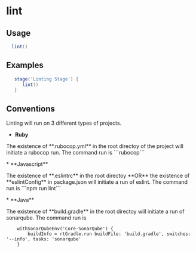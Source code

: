 # lint

## Usage

```groovy
  lint()
```


## Examples

```groovy
   stage('Linting Stage') {
      lint()
   }
```

## Conventions
Linting will run on 3 different types of projects.

* **Ruby** 
<p>	
The existence of **.rubocop.yml** in the root directoy of the project will initiate a rubocop run.  
The command run is ```rubocop```
</p>
* **Javascript** 
<p>
The existence of **.eslintrc** in the root directoy **OR** the existence of **eslintConfig** in package.json will initiate a run of eslint.  
The command run is ```npm run lint```
</p>
* **Java** 
<p>
The existence of **build.gradle** in the root directoy will initiate a run of sonarqube.  
The command run is </p>

```
	withSonarQubeEnv('Core-SonarQube') {
		buildInfo = rtGradle.run buildFile: 'build.gradle', switches: '--info', tasks: 'sonarqube'
    }  
```

